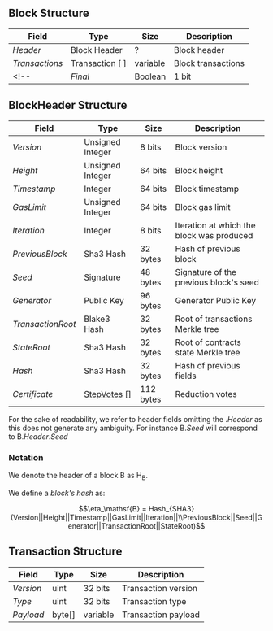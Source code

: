 ## Block Structure

| Field          | Type            | Size     | Description        |
|----------------|-----------------|----------|--------------------|
| $Header$       | Block Header    | ?        | Block header       |
| $Transactions$ | Transaction [ ] | variable | Block transactions |
<!-- | $Final$        | Boolean         | 1 bit    | Final state ($true$ if final, $false$ otherwise) | -->

## BlockHeader Structure
| Field             | Type               | Size      | Description                               |
|-------------------|--------------------|-----------|-------------------------------------------|
| $Version$         | Unsigned Integer   | 8 bits    | Block version                             |
| $Height$          | Unsigned Integer   | 64 bits   | Block height                              |
| $Timestamp$       | Integer            | 64 bits   | Block timestamp                           |
| $GasLimit$        | Unsigned Integer   | 64 bits   | Block gas limit                           |
| $Iteration$       | Integer            | 8 bits    | Iteration at which the block was produced |
| $PreviousBlock$   | Sha3 Hash          | 32 bytes  | Hash of previous block                    |
| $Seed$            | Signature          | 48 bytes  | Signature of the previous block's seed    |
| $Generator$       | Public Key         | 96 bytes  | Generator Public Key                      |
| $TransactionRoot$ | Blake3 Hash        | 32 bytes  | Root of transactions Merkle tree          |
| $StateRoot$       | Sha3 Hash          | 32 bytes  | Root of contracts state Merkle tree       |
| $Hash$            | Sha3 Hash          | 32 bytes  | Hash of previous fields                   |
| $Certificate$     | [StepVotes][sv] [] | 112 bytes | Reduction votes                           |

For the sake of readability, we refer to header fields omitting the $.Header$ as this does not generate any ambiguity. For instance $\mathsf{B}.Seed$ will correspond to $\mathsf{B}.Header.Seed$
<!-- TODO: if we use $\mathsf{H}^B$ we can avoid this -->

### Notation
We denote the header of a block $\mathsf{B}$ as $\mathsf{H_B}$.

We define a *block's hash* as:

$$\eta_\mathsf{B} = Hash_{SHA3}(Version||Height||Timestamp||GasLimit||Iteration||\\PreviousBlock||Seed||Generator||TransactionRoot||StateRoot)$$


## Transaction Structure

| Field     | Type   | Size      | Description         |
|-----------|--------|-----------|---------------------|
| $Version$ | uint   | 32 bits   | Transaction version |
| $Type$    | uint   | 32 bits   | Transaction type    |
| $Payload$ | byte[] | variable  | Transaction payload |

<!------------------------- LINKS ------------------------->

[sv]: ../consensus/reduction/README.md#stepvotes